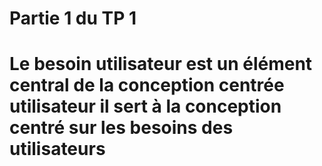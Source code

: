 # Partie 1 du TP 1

# Le besoin utilisateur est un élément central de la conception centrée utilisateur il sert à la conception centré sur les besoins des utilisateurs

#
